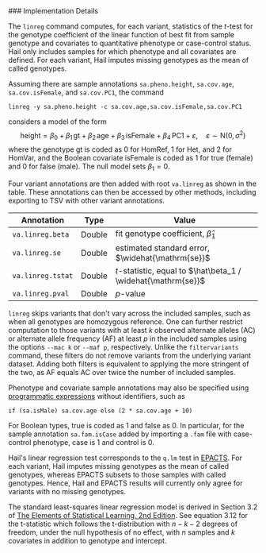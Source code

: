 <div class="cmdhead"></div>

<div class="description"></div>

<div class="synopsis"></div>

<div class="options"></div>

<div class="cmdsubsection">
### Implementation Details

The `linreg` command computes, for each variant, statistics of the $t$-test for the genotype coefficient of the linear function of best fit from sample genotype and covariates to quantitative phenotype or case-control status. Hail only includes samples for which phenotype and all covariates are defined. For each variant, Hail imputes missing genotypes as the mean of called genotypes.

Assuming there are sample annotations `sa.pheno.height`, `sa.cov.age`, `sa.cov.isFemale`, and `sa.cov.PC1`, the command
```
linreg -y sa.pheno.height -c sa.cov.age,sa.cov.isFemale,sa.cov.PC1
```
considers a model of the form
$$
\mathrm{height} = \beta_0 + \beta_1 \, \mathrm{gt} + \beta_2 \, \mathrm{age} + \beta_3 \, \mathrm{isFemale} + \beta_4 \, \mathrm{PC1} + \varepsilon, \quad \varepsilon \sim \mathrm{N}(0, \sigma^2)
$$
where the genotype $\mathrm{gt}$ is coded as $0$ for HomRef, $1$ for Het, and $2$ for HomVar, and the Boolean covariate $\mathrm{isFemale}$ is coded as $1$ for true (female) and $0$ for false (male). The null model sets $\beta_1 = 0$.

Four variant annotations are then added with root `va.linreg` as shown in the table. These annotations can then be accessed by other methods, including exporting to TSV with other variant annotations.

Annotation | Type | Value
---|---|---
`va.linreg.beta` | Double | fit genotype coefficient, $\hat\beta_1$
`va.linreg.se` | Double | estimated standard error, $\widehat{\mathrm{se}}$
`va.linreg.tstat` | Double | $t$-statistic, equal to $\hat\beta_1 / \widehat{\mathrm{se}}$
`va.linreg.pval` | Double | $p$-value

`linreg` skips variants that don't vary across the included samples, such as when all genotypes are homozygous reference. One can further restrict computation to those variants with at least $k$ observed alternate alleles (AC) or alternate allele frequency (AF) at least $p$ in the included samples using the options `--mac k` or `--maf p`, respectively. Unlike the `filtervariants` command, these filters do not remove variants from the underlying variant dataset. Adding both filters is equivalent to applying the more stringent of the two, as AF equals AC over twice the number of included samples.

Phenotype and covariate sample annotations may also be specified using [programmatic expressions](reference.html#HailExpressionLanguage) without identifiers, such as
```
if (sa.isMale) sa.cov.age else (2 * sa.cov.age + 10)
```
For Boolean types, true is coded as $1$ and false as $0$. In particular, for the sample annotation `sa.fam.isCase` added by importing a `.fam` file with case-control phenotype, case is $1$ and control is $0$.

Hail's linear regression test corresponds to the `q.lm` test in [EPACTS](http://genome.sph.umich.edu/wiki/EPACTS#Single_Variant_Tests). For each variant, Hail imputes missing genotypes as the mean of called genotypes, whereas EPACTS subsets to those samples with called genotypes. Hence, Hail and EPACTS results will currently only agree for variants with no missing genotypes.

The standard least-squares linear regression model is derived in Section 3.2 of [The Elements of Statistical Learning, 2nd Edition](https://web.stanford.edu/~hastie/local.ftp/Springer/OLD/ESLII_print4.pdf). See equation 3.12 for the t-statistic which follows the t-distribution with $n - k - 2$ degrees of freedom, under the null hypothesis of no effect, with $n$ samples and $k$ covariates in addition to genotype and intercept.
</div>